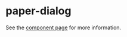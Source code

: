 paper-dialog
===================

See the [component page](https://www.polymer-project.org/docs/elements/paper-elements.html#paper-dialog) for more information.
